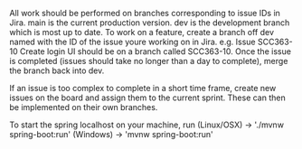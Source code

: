 All work should be performed on branches corresponding to issue IDs in Jira.
main is the current production version.
dev is the development branch which is most up to date. To work on a feature, create a branch off dev named with the ID
of the issue youre working on in Jira. e.g. Issue SCC363-10 Create login UI should be on a branch called SCC363-10. Once
the issue is completed (issues should take no longer than a day to complete), merge the branch back into dev.

If an issue is too complex to complete in a short time frame, create new issues on the board and assign them to the current
sprint. These can then be implemented on their own branches.

To start the spring localhost on your machine, run (Linux/OSX) -> './mvnw spring-boot:run' (Windows) -> 'mvnw spring-boot:run'
